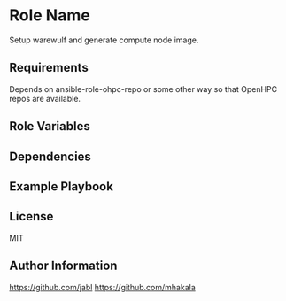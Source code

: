 Role Name
=========

Setup warewulf and generate compute node image.

Requirements
------------

Depends on ansible-role-ohpc-repo or some other way so that OpenHPC repos are available.

Role Variables
--------------



Dependencies
------------



Example Playbook
----------------


License
-------

MIT

Author Information
------------------

https://github.com/jabl
https://github.com/mhakala
